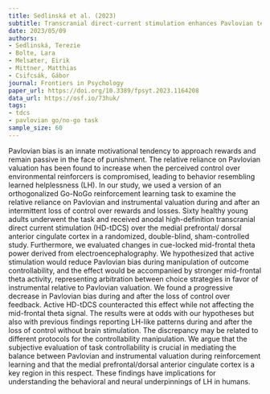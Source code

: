 ```yaml
---
title: Sedlinská et al. (2023)
subtitle: Transcranial direct-current stimulation enhances Pavlovian tendencies during intermittent loss of control
date: 2023/05/09
authors:
- Sedlinská, Terezie
- Bolte, Lara
- Melsæter, Eirik
- Mittner, Matthias
- Csifcsák, Gábor
journal: Frontiers in Psychology
paper_url: https://doi.org/10.3389/fpsyt.2023.1164208
data_url: https://osf.io/73huk/
tags:
- tdcs
- pavlovian go/no-go task
sample_size: 60
---
```


Pavlovian bias is an innate motivational tendency to approach rewards and remain passive in the face of punishment. The relative reliance on Pavlovian valuation has been found to increase when the perceived control over environmental reinforcers is compromised, leading to behavior resembling learned helplessness (LH). In our study, we used a version of an orthogonalized Go-NoGo reinforcement learning task to examine the relative reliance on Pavlovian and instrumental valuation during and after an intermittent loss of control over rewards and losses. Sixty healthy young adults underwent the task and received anodal high-definition transcranial direct current stimulation (HD-tDCS) over the medial prefrontal/ dorsal anterior cingulate cortex in a randomized, double-blind, sham-controlled study. Furthermore, we evaluated changes in cue-locked mid-frontal theta power derived from electroencephalography. We hypothesized that active stimulation would reduce Pavlovian bias during manipulation of outcome controllability, and the effect would be accompanied by stronger mid-frontal theta activity, representing arbitration between choice strategies in favor of instrumental relative to Pavlovian valuation. We found a progressive decrease in Pavlovian bias during and after the loss of control over feedback. Active HD-tDCS counteracted this effect while not affecting the mid-frontal theta signal. The results were at odds with our hypotheses but also with previous findings reporting LH-like patterns during and after the loss of control without brain stimulation. The discrepancy may be related to different protocols for the controllability manipulation. We argue that the subjective evaluation of task controllability is crucial in mediating the balance between Pavlovian and instrumental valuation during reinforcement learning and that the medial prefrontal/dorsal anterior cingulate cortex is a key region in this respect. These findings have implications for understanding the behavioral and neural underpinnings of LH in humans.
